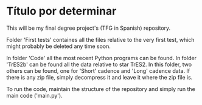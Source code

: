 # Título por determinar

This will be my final degree project's (TFG in Spanish) repository.

Folder 'First tests' containes all the files relative to the very first test, which might probably be deleted any time soon.

In folder 'Code' all the most recent Python programs can be found. In folder 'TrES2b' can be found all the data relative to star TrES2. In this folder, two others can be found, one for 'Short' cadence and 'Long' cadence data. If there is any zip file, simply decompress it and leave it where the zip file is. 

To run the code, maintain the structure of the repository and simply run the main code ('main.py').
